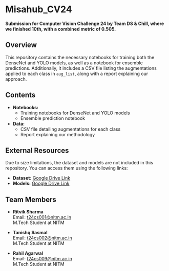 # Misahub_CV24
**Submission for Computer Vision Challenge 24 by Team DS & Chill, where we finished 10th, with a combined metric of 0.505.**

## Overview
This repository contains the necessary notebooks for training both the DenseNet and YOLO models, as well as a notebook for ensemble predictions. Additionally, it includes a CSV file listing the augmentations applied to each class in `aug_list`, along with a report explaining our approach.

## Contents
- **Notebooks:**
  - Training notebooks for DenseNet and YOLO models
  - Ensemble prediction notebook
- **Data:**
  - CSV file detailing augmentations for each class
  - Report explaining our methodology

## External Resources
Due to size limitations, the dataset and models are not included in this repository. You can access them using the following links:

- **Dataset:** [Google Drive Link](https://drive.google.com/drive/folders/1pk-0H_ee0cF8APWehAnRU1KfBX7aWQhY?usp=sharing)
- **Models:** [Google Drive Link](https://drive.google.com/drive/folders/15dUEhJa0zX54fDHjfDz4iauipQOELN9z?usp=sharing)

## Team Members
- **Ritvik Sharma**  
  Email: [t24cs001@nitm.ac.in](mailto:t24cs001@nitm.ac.in)  
  M.Tech Student at NITM

- **Tanishq Sasmal**  
  Email: [t24cs002@nitm.ac.in](mailto:t24cs002@nitm.ac.in)  
  M.Tech Student at NITM

- **Rahil Agarwal**  
  Email: [t24cs009@nitm.ac.in](mailto:t24cs009@nitm.ac.in)  
  M.Tech Student at NITM
